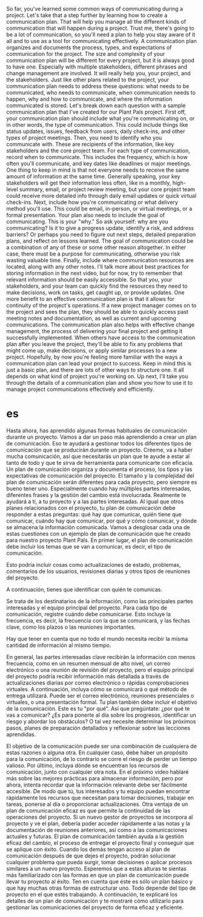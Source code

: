 So far, you've learned some common ways of communicating during a project. Let's take that a step further by learning how to create a communication plan. That will help you manage all the different kinds of communication that will happen during a project. Trust me, there's going to be a lot of communication, so you'll need a plan to help you stay aware of it all and to use as a tool for communicating effectively. A communication plan organizes and documents the process, types, and expectations of communication for the project. The size and complexity of your communication plan will be different for every project, but it is always good to have one. Especially with multiple stakeholders, different phrases and change management are involved. It will really help you, your project, and the stakeholders. Just like other plans related to the project, your communication plan needs to address these questions: what needs to be communicated, who needs to communicate, when communication needs to happen, why and how to communicate, and where the information communicated is stored. Let's break down each question with a sample communication plan that I've created for our Plant Pals project.
First off, your communication plan should include what you're communicating on, or in other words, the type of communication. This could include things like status updates, issues, feedback from users, daily check-ins, and other types of project meetings. Then, you need to identify who you communicate with. These are recipients of the information, like key stakeholders and the core project team. For each type of communication, record when to communicate. This includes the frequency, which is how often you'll communicate, and key dates like deadlines or major meetings.
One thing to keep in mind is that not everyone needs to receive the same amount of information at the same time. Generally speaking, your key stakeholders will get their information less often, like in a monthly, high-level summary, email, or project review meeting,
but your core project team could receive more detailed info through daily email updates or quick virtual check-ins.
Next, include how you're communicating or what delivery method you'll use. This could be email, in-person, or virtual meetings, or a formal presentation.
Your plan also needs to include the goal of communicating. This is your "why." So ask yourself: why are you communicating?
Is it to give a progress update, identify a risk, and address barriers? Or perhaps you need to figure out next steps, detailed preparation plans, and reflect on lessons learned. The goal of communication could be a combination of any of these or some other reason altogether.
In either case, there must be a purpose for communicating, otherwise you risk wasting valuable time. Finally, include where communication resources are located, along with any other notes. I'll talk more about best practices for storing information in the next video, but for now, try to remember that relevant information should be easily accessible. So that you, your stakeholders, and your team can quickly find the resources they need to make decisions, work on tasks, get caught up, or provide updates.
One more benefit to an effective communication plan is that it allows for continuity of the project's operations. If a new project manager comes on to the project and sees the plan, they should be able to quickly access past meeting notes and documentation, as well as current and upcoming communications.
The communication plan also helps with effective change management, the process of delivering your final project and getting it successfully implemented. When others have access to the communication plan after you leave the project, they'll be able to fix any problems that might come up, make decisions, or apply similar processes to a new project. Hopefully, by now you're feeling more familiar with the ways a communication plan can lead your project to success. Keep in mind this is just a basic plan, and there are lots of other ways to structure one. It all depends on what kind of project you're working on.
Up next, I'll take you through the details of a communication plan and show you how to use it to manage project communications effectively and efficiently.
# es
Hasta ahora, has aprendido algunas formas habituales de comunicación durante un proyecto. Vamos a dar un paso más aprendiendo a crear un plan de comunicación.
Eso te ayudará a gestionar todos los diferentes tipos de comunicación que se producirán durante un proyecto.
Créeme, va a haber mucha comunicación, así que necesitarás un plan que te ayude a estar al tanto de todo y que te sirva de herramienta para comunicarte con eficacia.
Un plan de comunicación organiza y documenta el proceso, los tipos y las expectativas de comunicación del proyecto.
El tamaño y la complejidad del plan de comunicación serán diferentes para cada proyecto, pero siempre es bueno tener uno. Especialmente cuando hay múltiples partes interesadas, diferentes frases y la gestión del cambio está involucrada. Realmente te ayudará a ti, a tu proyecto y a las partes interesadas. Al igual que otros planes relacionados con el proyecto, tu plan de comunicación debe responder a estas preguntas: qué hay que comunicar, quién tiene que comunicar, cuándo hay que comunicar, por qué y cómo comunicar, y dónde se almacena la información comunicada. Vamos a desglosar cada una de estas cuestiones con un ejemplo de plan de comunicación que he creado para nuestro proyecto Plant Pals.
En primer lugar, el plan de comunicación debe incluir los temas que se van a comunicar, es decir, el tipo de comunicación.

Esto podría incluir cosas como actualizaciones de estado, problemas, comentarios de los usuarios, revisiones diarias y otros tipos de reuniones del proyecto.

A continuación, tienes que identificar con quién te comunicas.

Se trata de los destinatarios de la información, como las principales partes interesadas y el equipo principal del proyecto. Para cada tipo de comunicación, registre cuándo debe comunicarse. Esto incluye la frecuencia, es decir, la frecuencia con la que se comunicará, y las fechas clave, como los plazos o las reuniones importantes.

Hay que tener en cuenta que no todo el mundo necesita recibir la misma cantidad de información al mismo tiempo.

En general, las partes interesadas clave recibirán la información con menos frecuencia, como en un resumen mensual de alto nivel, un correo electrónico o una reunión de revisión del proyecto,
pero el equipo principal del proyecto podría recibir información más detallada a través de actualizaciones diarias por correo electrónico o rápidas comprobaciones virtuales.
A continuación, incluya cómo se comunicará o qué método de entrega utilizará. Puede ser el correo electrónico, reuniones presenciales o virtuales, o una presentación formal.
Tu plan también debe incluir el objetivo de la comunicación. Este es tu "por qué". Así que pregúntate: ¿por qué te vas a comunicar?
¿Es para ponerte al día sobre los progresos, identificar un riesgo y abordar los obstáculos? O tal vez necesite determinar los próximos pasos, planes de preparación detallados y reflexionar sobre las lecciones aprendidas.

El objetivo de la comunicación puede ser una combinación de cualquiera de estas razones o alguna otra.
En cualquier caso, debe haber un propósito para la comunicación, de lo contrario se corre el riesgo de perder un tiempo valioso. Por último, incluya dónde se encuentran los recursos de comunicación, junto con cualquier otra nota. En el próximo vídeo hablaré más sobre las mejores prácticas para almacenar información, pero por ahora, intenta recordar que la información relevante debe ser fácilmente accesible. De modo que tú, tus interesados y tu equipo puedan encontrar rápidamente los recursos que necesitan para tomar decisiones, trabajar en tareas, ponerse al día o proporcionar actualizaciones.
Otra ventaja de un plan de comunicación eficaz es que permite la continuidad de las operaciones del proyecto. Si un nuevo gestor de proyectos se incorpora al proyecto y ve el plan, debería poder acceder rápidamente a las notas y la documentación de reuniones anteriores, así como a las comunicaciones actuales y futuras.
El plan de comunicación también ayuda a la gestión eficaz del cambio, el proceso de entregar el proyecto final y conseguir que se aplique con éxito. Cuando los demás tengan acceso al plan de comunicación después de que dejes el proyecto, podrán solucionar cualquier problema que pueda surgir, tomar decisiones o aplicar procesos similares a un nuevo proyecto. Esperemos que a estas alturas te sientas más familiarizado con las formas en que un plan de comunicación puede llevar tu proyecto al éxito. Ten en cuenta que éste es sólo un plan básico y que hay muchas otras formas de estructurar uno. Todo depende del tipo de proyecto en el que estés trabajando.
A continuación, te explicaré los detalles de un plan de comunicación y te mostraré cómo utilizarlo para gestionar las comunicaciones del proyecto de forma eficaz y eficiente.